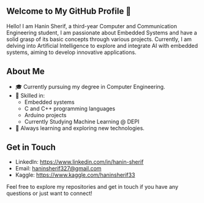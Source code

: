 ## Welcome to My GitHub Profile 👋
Hello! I am Hanin Sherif, a third-year Computer and Communication Engineering student, I am passionate about Embedded Systems and have a solid grasp of its basic concepts through various projects. Currently, I am delving into Artificial Intelligence to explore and integrate AI with embedded systems, aiming to develop innovative applications.

## About Me
- 🎓 Currently pursuing my degree in Computer Engineering.
- 🔧 Skilled in:
  - Embedded systems
  - C and C++ programming languages
  - Arduino projects
  - Currently Studying Machine Learning @ DEPI 
- 🌱 Always learning and exploring new technologies.

## Get in Touch
- LinkedIn: https://www.linkedin.com/in/hanin-sherif
- Email: haninsherif327@gmail.com
- Kaggle: https://www.kaggle.com/haninsherif33 

Feel free to explore my repositories and get in touch if you have any questions or just want to connect!

<!--
**HaninSh/HaninSh** is a ✨ _special_ ✨ repository because its `README.md` (this file) appears on your GitHub profile.

Here are some ideas to get you started:

- 🔭 I’m currently working on ...
- 🌱 I’m currently learning ...
- 👯 I’m looking to collaborate on ...
- 🤔 I’m looking for help with ...
- 💬 Ask me about ...
- 📫 How to reach me: ...
- 😄 Pronouns: ...
- ⚡ Fun fact: ...
-->
